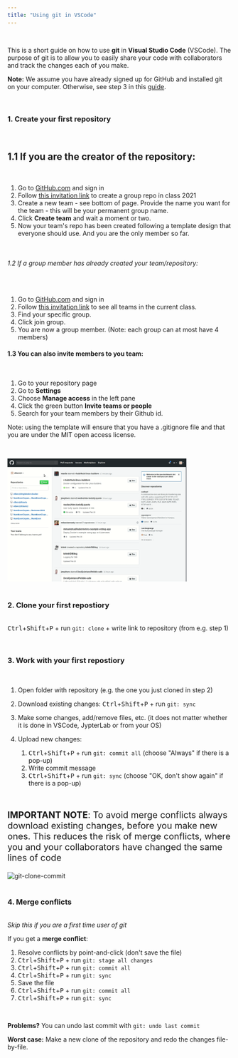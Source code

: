 ```yaml
---
title: "Using git in VSCode"
---
```


&nbsp;

This is a short guide on how to use **git** in **Visual Studio Code** (VSCode). The purpose of git is to allow you to easily share your code with collaborators and track the changes each of you make.

**Note:** We assume you have already signed up for GitHub and installed git on your computer. Otherwise, see step 3 in this [guide](/guides/python-setup/).

&nbsp;

### 1. Create your first repository

&nbsp;

## 1.1 If you are the creator of the repository:

&nbsp;

1. Go to [GitHub.com](https://github.com/) and sign in
2. Follow [this invitation link](https://classroom.github.com/g/AntGyHF2) to create a group repo in class 2021
3. Create a new team - see bottom of page. Provide the name you want for the team - this will be your permanent group name. 
4. Click **Create team** and wait a moment or two.
5. Now your team's repo has been created following a template design that everyone should use. And you are the only member so far.  

<!-- 2. In the lefthand sidebar click on: <img src="https://github.com/NumEconCopenhagen/NumEconCopenhagen.netlify.com-v2/raw/master/content/guides/vscode-git/new.png" alt="new" width="30"/>
3. Provide a repository name
4. In *Repository template* choose *NumEconCopenhagen/example-2021*
4. Add a description of the repository for good measure 
4. Choose the *Private* option. 
6. Click *Create repository*
7. Copy the URL from your new repository   -->

&nbsp;

###### 1.2 If a group member has already created your team/repository:

&nbsp;

1. Go to [GitHub.com](https://github.com/) and sign in
2. Follow [this invitation link](https://classroom.github.com/g/AntGyHF2) to see all teams in the current class.
3. Find your specific group.
4. Click join group.
5. You are now a group member. (Note: each group can at most have 4 members) 

#### 1.3 You can also **invite** members to you team:

&nbsp;

1. Go to your repository page
2. Go to **Settings** 
3. Choose **Manage access** in the left pane
4. Click the green button **Invite teams or people** 
5. Search for your team members by their Github id. 

Note: using the template will ensure that you have a .gitignore file and that you are under the MIT open access license. 

&nbsp;

<img src="https://github.com/NumEconCopenhagen/NumEconCopenhagen.netlify.com-v2/raw/master/content/guides/vscode-git/create-repo.gif" alt="create-repo" width="80%"/>
<br />
<br />

### 2. Clone your first repostiory

<br /><kbd>Ctrl</kbd>+<kbd>Shift</kbd>+<kbd>P</kbd> + run `git: clone` + write link to repository (from e.g. step 1)

&nbsp;

### 3. Work with your first repostiory

&nbsp;

1. Open folder with repository (e.g. the one you just cloned in step 2)
2. Download existing changes: <kbd>Ctrl</kbd>+<kbd>Shift</kbd>+<kbd>P</kbd> + run `git: sync`
3. Make some changes, add/remove files, etc. (it does not matter whether it is done in VSCode, JypterLab or from your OS)
4. Upload new changes: 
  
    1. <kbd>Ctrl</kbd>+<kbd>Shift</kbd>+<kbd>P</kbd> + run `git: commit all` (choose "Always" if there is a pop-up)
    2. Write commit message
    3. <kbd>Ctrl</kbd>+<kbd>Shift</kbd>+<kbd>P</kbd> + run `git: sync` (choose "OK, don't show again" if there is a pop-up)
    
&nbsp;

<p style="font-size: 20px;"><strong>IMPORTANT NOTE</strong>: To avoid merge conflicts always download existing changes, before you make new ones. This reduces the risk of merge conflicts, where you and your collaborators have changed the same lines of code</p>

<img src="https://github.com/NumEconCopenhagen/NumEconCopenhagen.netlify.com-v2/raw/master/content/guides/vscode-git/git-clone-commit.gif" alt="git-clone-commit" width="80%"/>
<br />
<br />

### 4. Merge conflicts

<br />*Skip this if you are a first time user of git*

If you get a **merge conflict**:

1. Resolve conflicts by point-and-click (don't save the file)
2. <kbd>Ctrl</kbd>+<kbd>Shift</kbd>+<kbd>P</kbd> + run `git: stage all changes`
3. <kbd>Ctrl</kbd>+<kbd>Shift</kbd>+<kbd>P</kbd> + run `git: commit all`
4. <kbd>Ctrl</kbd>+<kbd>Shift</kbd>+<kbd>P</kbd> + run `git: sync`
5. Save the file
6. <kbd>Ctrl</kbd>+<kbd>Shift</kbd>+<kbd>P</kbd> + run `git: commit all`
7. <kbd>Ctrl</kbd>+<kbd>Shift</kbd>+<kbd>P</kbd> + run `git: sync`

&nbsp;

**Problems?** You can undo last commit with `git: undo last commit`

**Worst case:** Make a new clone of the repository and redo the changes file-by-file.